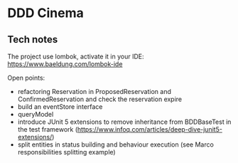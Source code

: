 # DDD Cinema

## Tech notes

The project use lombok, activate it in your IDE: https://www.baeldung.com/lombok-ide


Open points:

* refactoring Reservation in ProposedReservation and ConfirmedReservation and check the reservation expire
* build an eventStore interface
* queryModel
* introduce JUnit 5 extensions to remove inheritance from BDDBaseTest in the test framework (https://www.infoq.com/articles/deep-dive-junit5-extensions/)
* split entities in status building and behaviour execution (see Marco responsibilities splitting example)
